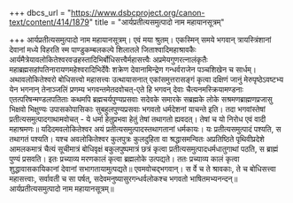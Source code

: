 +++
dbcs_url = "https://www.dsbcproject.org/canon-text/content/414/1879"
title = "आर्यप्रतीत्यसमुत्पादो नाम महायानसूत्रम्"

+++
आर्यप्रतीत्यसमुत्पादो नाम महायानसूत्रम्।
एवं मया श्रुतम्। एकस्मिन् समये भगवान् त्रायस्त्रिंशानां देवानां मध्ये विहरति स्म पाण्डुकम्बलकल्पे शिलातले जिताश्वादिमहाश्रावकैः आर्यमैत्रेयावलोकितेश्वरवज्रहस्तादिभिर्बोधिसत्त्वैर्महासत्त्वैः अप्रमेयगुणरत्नालंकृतैः महाब्रह्मसहांपतिनारायणमहेश्वरादिभिर्देवैः शक्रेण देवानामिन्द्रेण गन्धर्वराजेन पञ्चशिखेन च सार्धम्। अथावलोकितेश्वरो बोधिसत्त्वो महासत्त्वः उत्थायासनात् एकांसमुत्तरासङ्गं कृत्वा दक्षिणं जानुं मेरुपृष्ठेऽवष्टभ्य येन भगनान् तेनाञ्जलिं प्रणम्य भगवन्तमेतदवोचत्-एते हि भगवन् देवाः चैत्यनमस्क्रियामण्डनाः एतत्परिषन्मण्डलपतिताः कथमपि ब्रह्मचर्यपुण्यप्रसवाः सदेवके समारके सब्रह्मके लोके सश्रमणब्राह्मणप्रजासु भिक्षवो भिक्षुण्यः उपासकोपासिकाः सुबहुलपुण्यप्रसवाः भगवतो धर्मदेशनां याचन्ते इति। तदा भगवांस्तेषां प्रतीत्यसमुत्पादगाथामवोचत् -
ये धर्मा हेतुप्रभवा हेतुं तेषां तथागतो ह्यवदत्। 
तेषां च यो  निरोध एवं वादी महाश्रमणः॥ 
यदिदमवलोकितेश्वर अयं प्रतीत्यसमुत्पादस्तथागतानां धर्मकायः। यः प्रतीत्यसमुत्पादं पश्यति, स तथागतं पश्यति। यश्च अवलोकितेश्वर कुलपुत्रः कुलदुहिता वा श्रद्धासमन्वितः अप्रतिष्ठिते पृथिवीप्रदेशे आमलकमात्रं चैत्यं सूचीमात्रं बोधिवृक्षं बकुलपुष्पमात्रं छत्रं कृत्वा प्रतीत्यसमुत्पादधर्मधातुगाथां पठति, स ब्राह्मं पुण्यं  प्रसवति। इतः प्रच्याव्य मरणकालं कृत्वा ब्रह्मलोके उत्पद्यते। ततः प्रच्याव्य कालं कृत्वा शुद्धावासकायिकानां देवानां सभागतायामुत्पद्यते॥ 
एवमवोचद्भगवान्। स र्वे च ते श्रावकाः, ते च बोधिसत्त्वा महासत्त्वाः, सर्वावती च सा पर्षत्, सदेवमनुष्यासुरगन्धर्वलोकश्च भगवतो भाषितमभ्यनन्दन्॥
आर्यप्रतीत्यसमुत्पादो नाम महायानसूत्रम्॥
